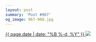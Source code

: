 ```yaml
---
layout: post
summary: 'Post #967'
og_image: 967-960.jpg
---
```


<p>
 <time>
  <a href="/967">
   {{ page.date | date: "%B %-d, %Y" }}
  </a>
 </time>
 <a href="/967">
  <img sizes="(min-width: 700px) 50vw, calc(100vw - 2rem)" src="{{ site.assets_url }}/967-480.jpg" srcset="{{ site.assets_url }}/967-240.jpg 240w, {{ site.assets_url }}/967-480.jpg 480w, {{ site.assets_url }}/967-720.jpg 720w, {{ site.assets_url }}/967-960.jpg 960w"/>
 </a>
</p>
